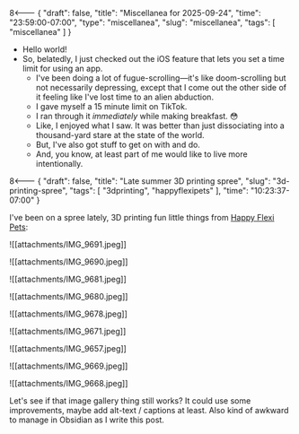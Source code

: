 8<--- { "draft": false, "title": "Miscellanea for 2025-09-24", "time": "23:59:00-07:00", "type": "miscellanea", "slug": "miscellanea", "tags": [ "miscellanea" ] }

- Hello world!
- So, belatedly, I just checked out the iOS feature that lets you set a time limit for using an app.
	- I've been doing a lot of fugue-scrolling—it's like doom-scrolling but not necessarily depressing, except that I come out the other side of it feeling like I've lost time to an alien abduction.
	- I gave myself a 15 minute limit on TikTok.
	- I ran through it *immediately* while making breakfast. 😳
	- Like, I enjoyed what I saw. It was better than just dissociating into a thousand-yard stare at the state of the world. 
	- But, I've also got stuff to get on with and do.
	- And, you know, at least part of me would like to live more intentionally.

8<--- { "draft": false, "title": "Late summer 3D printing spree", "slug": "3d-printing-spree", "tags": [ "3dprinting", "happyflexipets" ], "time": "10:23:37-07:00" }

I've been on a spree lately, 3D printing fun little things from [Happy Flexi Pets](https://www.patreon.com/happyflexipets):

<image-gallery>

![[attachments/IMG_9691.jpeg]]

![[attachments/IMG_9690.jpeg]]

![[attachments/IMG_9681.jpeg]]

![[attachments/IMG_9680.jpeg]]

![[attachments/IMG_9678.jpeg]]

![[attachments/IMG_9671.jpeg]]

![[attachments/IMG_9657.jpeg]]

![[attachments/IMG_9669.jpeg]]

![[attachments/IMG_9668.jpeg]]

</image-gallery>

Let's see if that image gallery thing still works? It could use some improvements, maybe add alt-text / captions at least. Also kind of awkward to manage in Obsidian as I write this post.


